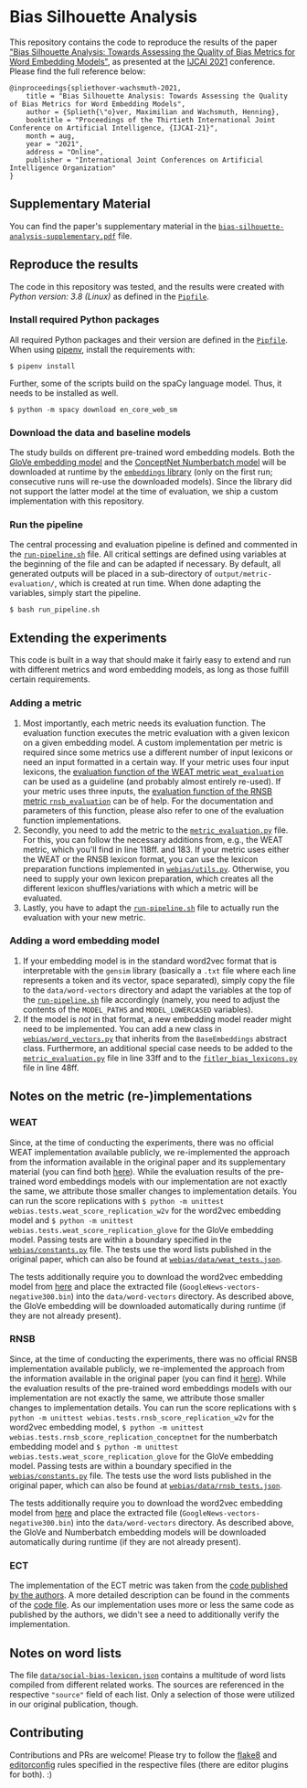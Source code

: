 # Bias Silhouette Analysis
This repository contains the code to reproduce the results of the paper ["Bias Silhouette Analysis: Towards Assessing the Quality of Bias Metrics for Word Embedding Models"](#), as presented at the [IJCAI 2021](https://ijcai-21.org/) conference. Please find the full reference below:

```
@inproceedings{spliethover-wachsmuth-2021,
    title = "Bias Silhouette Analysis: Towards Assessing the Quality of Bias Metrics for Word Embedding Models",
    author = {Splieth{\"o}ver, Maximilian and Wachsmuth, Henning},
    booktitle = "Proceedings of the Thirtieth International Joint Conference on Artificial Intelligence, {IJCAI-21}",
    month = aug,
    year = "2021",
    address = "Online",
    publisher = "International Joint Conferences on Artificial Intelligence Organization"
}
```

## Supplementary Material
You can find the paper's supplementary material in the [`bias-silhouette-analysis-supplementary.pdf`](bias-silhouette-analysis-supplementary.pdf) file.


## Reproduce the results
The code in this repository was tested, and the results were created with _Python version: 3.8 (Linux)_ as defined in the [`Pipfile`](Pipfile).

### Install required Python packages
All required Python packages and their version are defined in the [`Pipfile`](Pipfile). When using [pipenv](https://pipenv.pypa.io/), install the requirements with:

```shell
$ pipenv install
```

Further, some of the scripts build on the spaCy language model. Thus, it needs to be installed as well.

```shell
$ python -m spacy download en_core_web_sm
```

### Download the data and baseline models
The study builds on different pre-trained word embedding models. Both the [GloVe embedding model](https://nlp.stanford.edu/projects/glove/) and the [ConceptNet Numberbatch model](https://github.com/commonsense/conceptnet-numberbatch) will be downloaded at runtime by the [`embeddings` library](https://github.com/vzhong/embeddings) (only on the first run; consecutive runs will re-use the downloaded models). Since the library did not support the latter model at the time of evaluation, we ship a custom implementation with this repository.

### Run the pipeline
The central processing and evaluation pipeline is defined and commented in the [`run-pipeline.sh`](run-pipeline.sh) file. All critical settings are defined using variables at the beginning of the file and can be adapted if necessary. By default, all generated outputs will be placed in a sub-directory of `output/metric-evaluation/`, which is created at run time. When done adapting the variables, simply start the pipeline.

```shell
$ bash run_pipeline.sh
```


## Extending the experiments
This code is built in a way that should make it fairly easy to extend and run with different metrics and word embedding models, as long as those fulfill certain requirements.

### Adding a metric
1. Most importantly, each metric needs its evaluation function. The evaluation function executes the metric evaluation with a given lexicon on a given embedding model. A custom implementation per metric is required since some metrics use a different number of input lexicons or need an input formatted in a certain way. If your metric uses four input lexicons, the [evaluation function of the WEAT metric `weat_evaluation`](webias/weat.py) can be used as a guideline (and probably almost entirely re-used). If your metric uses three inputs, the [evaluation function of the RNSB metric `rnsb_evaluation`](webias/rnsb.py) can be of help. For the documentation and parameters of this function, please also refer to one of the evaluation function implementations.
2. Secondly, you need to add the metric to the [`metric_evaluation.py`](metric_evaluation.py) file. For this, you can follow the necessary additions from, e.g., the WEAT metric, which you'll find in line 118ff. and 183. If your metric uses either the WEAT or the RNSB lexicon format, you can use the lexicon preparation functions implemented in [`webias/utils.py`](webias/utils.py). Otherwise, you need to supply your own lexicon preparation, which creates all the different lexicon shuffles/variations with which a metric will be evaluated.
3. Lastly, you have to adapt the [`run-pipeline.sh`](run-pipeline.sh) file to actually run the evaluation with your new metric.

### Adding a word embedding model
1. If your embedding model is in the standard word2vec format that is interpretable with the `gensim` library (basically a `.txt` file where each line represents a token and its vector, space separated), simply copy the file to the `data/word-vectors` directory and adapt the variables at the top of the [`run-pipeline.sh`](run-pipeline.sh) file accordingly (namely, you need to adjust the contents of the `MODEL_PATHS` and `MODEL_LOWERCASED` variables).
2. If the model is _not_ in that format, a new embedding model reader might need to be implemented. You can add a new class in [`webias/word_vectors.py`](webias/word_vectors.py) that inherits from the `BaseEmbeddings` abstract class. Furthermore, an additional special case needs to be added to the [`metric_evaluation.py`](metric_evaluation.py) file in line 33ff and to the [`fitler_bias_lexicons.py`](filter_bias_lexicons.py) file in line 48ff.


## Notes on the metric (re-)implementations
### WEAT
Since, at the time of conducting the experiments, there was no official WEAT implementation available publicly, we re-implemented the approach from the information available in the original paper and its supplementary material (you can find both [here](https://science.sciencemag.org/content/356/6334/183)). While the evaluation results of the pre-trained word embeddings models with our implementation are not exactly the same, we attribute those smaller changes to implementation details. You can run the score replications with `$ python -m unittest webias.tests.weat_score_replication_w2v` for the word2vec embedding model and `$ python -m unittest webias.tests.weat_score_replication_glove` for the GloVe embedding model. Passing tests are within a boundary specified in the [`webias/constants.py`](webias/constants.py) file. The tests use the word lists published in the original paper, which can also be found at [`webias/data/weat_tests.json`](webias/data/weat_tests.json).

The tests additionally require you to download the word2vec embedding model from [here](https://code.google.com/archive/p/word2vec/) and place the extracted file (`GoogleNews-vectors-negative300.bin`) into the `data/word-vectors` directory. As described above, the GloVe embedding will be downloaded automatically during runtime (if they are not already present).

### RNSB
Since, at the time of conducting the experiments, there was no official RNSB implementation available publicly, we re-implemented the approach from the information available in the original paper (you can find it [here](https://www.aclweb.org/anthology/P19-1162)). While the evaluation results of the pre-trained word embeddings models with our implementation are not exactly the same, we attribute those smaller changes to implementation details. You can run the score replications with `$ python -m unittest webias.tests.rnsb_score_replication_w2v` for the word2vec embedding model, `$ python -m unittest webias.tests.rnsb_score_replication_conceptnet` for the numberbatch embedding model and `$ python -m unittest webias.tests.weat_score_replication_glove` for the GloVe embedding model. Passing tests are within a boundary specified in the [`webias/constants.py`](webias/constants.py) file. The tests use the word lists published in the original paper, which can also be found at [`webias/data/rnsb_tests.json`](webias/data/weat_tests.json).

The tests additionally require you to download the word2vec embedding model from [here](https://code.google.com/archive/p/word2vec/) and place the extracted file (`GoogleNews-vectors-negative300.bin`) into the `data/word-vectors` directory. As described above, the GloVe and Numberbatch embedding models will be downloaded automatically during runtime (if they are not already present).

### ECT
The implementation of the ECT metric was taken from the [code published by the authors](https://github.com/sunipa/Attenuating-Bias-in-Word-Vec). A more detailed description can be found in the comments of the [code file](webias/ect.py). As our implementation uses more or less the same code as published by the authors, we didn't see a need to additionally verify the implementation.


## Notes on word lists
The file [`data/social-bias-lexicon.json`](data/social-bias-lexicon.json) contains a multitude of word lists compiled from different related works. The sources are referenced in the respective `"source"` field of each list. Only a selection of those were utilized in our original publication, though.


## Contributing
Contributions and PRs are welcome! Please try to follow the [flake8](.flake8) and [editorconfig](.editorconfig) rules specified in the respective files (there are editor plugins for both). :)

